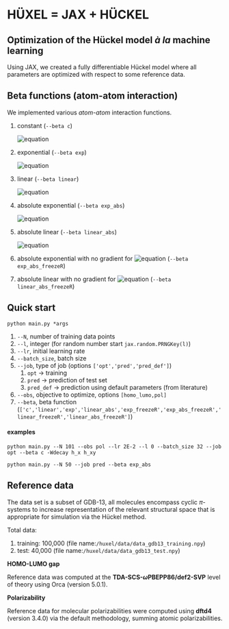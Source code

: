 # HÜXEL =  JAX + HÜCKEL

## Optimization of the Hückel model *à la* machine learning

Using JAX, we created a fully differentiable Hückel model where all parameters are optimized with respect to some reference data.

## Beta functions (atom-atom interaction)

We implemented various *atom-atom* interaction functions.

1. constant (`--beta c`)

   ![equation](https://latex.codecogs.com/svg.image?\beta_{\ell,k}&space;=&space;\beta^{0}_{\ell,k})

2. exponential (`--beta exp`)

   ![equation](https://latex.codecogs.com/svg.image?\beta_{\ell,k}^{exp}&space;=&space;-\beta^{0}_{\ell,k}\exp^{-\Delta&space;R_{\ell,k}/y_{\ell,k}})

4. linear (`--beta linear`)

   ![equation](https://latex.codecogs.com/svg.image?\beta_{\ell,k}^{exp}&space;=&space;-\beta^{0}_{\ell,k}\left&space;(&space;1-&space;y_{\ell,k}^{-1}\Delta&space;R_{\ell,k}&space;\right&space;))

5. absolute exponential (`--beta exp_abs`)

   ![equation](https://latex.codecogs.com/svg.image?\beta_{\ell,k}^{exp}&space;=&space;-\beta^{0}_{\ell,k}\exp^{-\left|R_{\ell,k}-&space;R^{0}_{\ell,k}\right|/y_{\ell,k}&space;})

5. absolute linear (`--beta linear_abs`)

   ![equation](https://latex.codecogs.com/svg.image?\beta_{\ell,k}^{exp}&space;=&space;-\beta^{0}_{\ell,k}\left&space;(&space;1-&space;y_{\ell,k}^{-1}\left|R_{\ell,k}-&space;R^{0}_{\ell,k}\right|&space;\right&space;))

6. absolute exponential with no gradient for ![equation](https://latex.codecogs.com/svg.image?R^{0}_{\ell,k}) (`--beta exp_abs_freezeR`)

7. absolute linear with no gradient for ![equation](https://latex.codecogs.com/svg.image?R^{0}_{\ell,k}) (`--beta linear_abs_freezeR`)




## Quick start

`python main.py *args`

1. `--N`, number of training data points
2. `--l`, integer (for random number start `jax.random.PRNGKey(l)`)
3. `--lr`,  initial learning rate
4. `--batch_size`, batch size
5. `--job`, type of job (options `['opt','pred','pred_def']`)
   1. `opt` -> training
   2. `pred` -> prediction of test set
   3. `pred_def` -> prediction using default parameters (from literature)
6. `--obs`, objective to optimize, options `[homo_lumo,pol]`
7. `--beta`, beta function (`['c','linear','exp','linear_abs','exp_freezeR','exp_abs_freezeR','linear_freezeR','linear_abs_freezeR']`)

#### examples

```
python main.py --N 101 --obs pol --lr 2E-2 --l 0 --batch_size 32 --job opt --beta c -Wdecay h_x h_xy 

python main.py --N 50 --job pred --beta exp_abs 
```

## Reference data

The data set is a subset of GDB-13, all molecules encompass cyclic $\pi$-systems to increase representation of the relevant structural space that is appropriate for simulation via the Hückel method.

Total data:

1. training: 100,000  (file name:`/huxel/data/data_gdb13_training.npy`)
2. test: 40,000 (file name:`/huxel/data/data_gdb13_test.npy`)

**HOMO-LUMO gap**

Reference data was computed at the **TDA-SCS-$\omega$PBEPP86/def2-SVP** level of theory using Orca (version 5.0.1).

**Polarizability**

Reference data for molecular polarizabilities were computed using **dftd4** (version 3.4.0) via the default methodology, summing atomic polarizabilities.

<!-- ## Requirements
- JAX
```
pip install --upgrade pip
pip install --upgrade "jax[cpu]"
```
- FLAX 
```
pip install flax
```
- OPTAX (only for the optax branch)
```
pip install optax
``` -->
